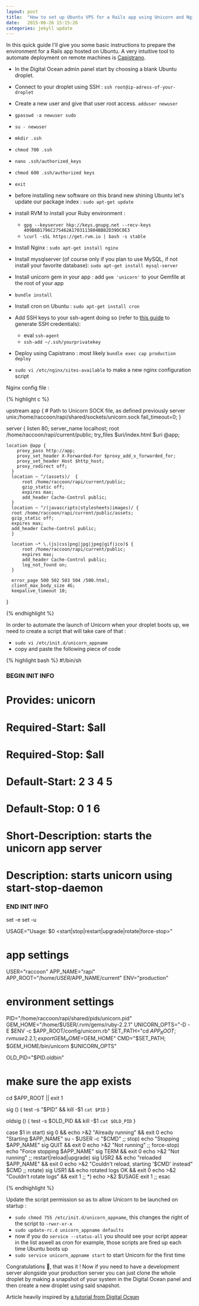 ```yaml
---
layout: post
title:  "How to set up Ubuntu VPS for a Rails app using Unicorn and Nginx"
date:   2015-06-26 15:15:26
categories: jekyll update
---
```

In this quick guide I'll give you some basic instructions to prepare the environment for a Rails app hosted on Ubuntu. A very intuitive tool to automate deployment on remote machines is [Capistrano][capi].

- In the Digital Ocean admin panel start by choosing a blank Ubuntu droplet.
- Connect to your droplet using SSH : `ssh root@ip-adress-of-your-droplet`
- Create a new user and give that user root access. `adduser newuser`
- `gpasswd -a newuser sudo`
- `su - newuser`
- `mkdir .ssh`
- `chmod 700 .ssh`
- `nano .ssh/authorized_keys`
- `chmod 600 .ssh/authorized keys`
- `exit`

- before installing new software on this brand new shining Ubuntu let's update our package index : `sudo apt-get update`
- install RVM to install your Ruby environment :
  - `gpg --keyserver hkp://keys.gnupg.net --recv-keys 409B6B1796C275462A1703113804BB82D39DC0E3`
  - `\curl -sSL https://get.rvm.io | bash -s stable`

- Install Nginx : `sudo apt-get install nginx`
- Install mysqlserver (of course only if you plan to use MySQL, if not install your favorite database): `sudo apt-get install mysql-server`
- Install unicorn gem in your app : add `gem 'unicorn'` to your Gemfile at the root of your app
- `bundle install`
- Install cron on Ubuntu : `sudo apt-get install cron`
- Add SSH keys to your ssh-agent doing so (refer to [this guide][ssh] to generate SSH credentials):
    - eval `ssh-agent`
    - `ssh-add ~/.ssh/yourprivatekey`


- Deploy using Capistrano : most likely `bundle exec cap production deploy`
- `sudo vi /etc/nginx/sites-available` to make a new nginx configuration script

Nginx config file :

{% highlight c %}

upstream app {
    # Path to Unicorn SOCK file, as defined previously
    server unix:/home/raccoon/rapi/shared/sockets/unicorn.sock fail_timeout=0;
}

server {
    listen 80;
    server_name localhost;
    root /home/raccoon/rapi/current/public;
    try_files $uri/index.html $uri @app;

    location @app {
        proxy_pass http://app;
        proxy_set_header X-Forwarded-For $proxy_add_x_forwarded_for;
        proxy_set_header Host $http_host;
        proxy_redirect off;
      }
      location ~ ^/(assets)/  {
          root /home/raccoon/rapi/current/public;
          gzip_static off;
          expires max;
          add_header Cache-Control public;
      }
      location ~ ^/(javascripts|stylesheets|images)/ {
      root /home/raccoon/rapi/current/public/assets;
      gzip_static off;
      expires max;
      add_header Cache-Control public;
      }

      location ~* \.(js|css|png|jpg|jpeg|gif|ico)$ {
          root /home/raccoon/rapi/current/public;
          expires max;
          add_header Cache-Control public;
          log_not_found on;
      }

      error_page 500 502 503 504 /500.html;
      client_max_body_size 4G;
      keepalive_timeout 10;
}

{% endhighlight %}


In order to automate the launch of Unicorn when your droplet boots up, we need to create a script that will take care of that :

- `sudo vi /etc/init.d/unicorn_appname`
- copy and paste the following piece of code

{% highlight bash %}
#!/bin/sh

### BEGIN INIT INFO
# Provides:          unicorn
# Required-Start:    $all
# Required-Stop:     $all
# Default-Start:     2 3 4 5
# Default-Stop:      0 1 6
# Short-Description: starts the unicorn app server
# Description:       starts unicorn using start-stop-daemon
### END INIT INFO

set -e
set -u

USAGE="Usage: $0 <start|stop|restart|upgrade|rotate|force-stop>"

# app settings
USER="raccoon"
APP_NAME="rapi"
APP_ROOT="/home/$USER/$APP_NAME/current"
ENV="production"

# environment settings
PID="/home/raccoon/rapi/shared/pids/unicorn.pid"
GEM_HOME="/home/$USER/.rvm/gems/ruby-2.2.1"
UNICORN_OPTS="-D -E $ENV -c $APP_ROOT/config/unicorn.rb"
SET_PATH="cd $APP_ROOT; rvm use 2.2.1; export GEM_HOME=$GEM_HOME"
CMD="$SET_PATH; $GEM_HOME/bin/unicorn $UNICORN_OPTS"

OLD_PID="$PID.oldbin"

# make sure the app exists
cd $APP_ROOT || exit 1

sig () {
  test -s "$PID" && kill -$1 `cat $PID`
}

oldsig () {
  test -s $OLD_PID && kill -$1 `cat $OLD_PID`
}

case $1 in
  start)
    sig 0 && echo >&2 "Already running" && exit 0
    echo "Starting $APP_NAME"
    su - $USER -c "$CMD"
    ;;
  stop)
    echo "Stopping $APP_NAME"
    sig QUIT && exit 0
    echo >&2 "Not running"
    ;;
  force-stop)
    echo "Force stopping $APP_NAME"
    sig TERM && exit 0
    echo >&2 "Not running"
    ;;
  restart|reload|upgrade)
    sig USR2 && echo "reloaded $APP_NAME" && exit 0
    echo >&2 "Couldn't reload, starting '$CMD' instead"
    $CMD
    ;;
  rotate)
    sig USR1 && echo rotated logs OK && exit 0
    echo >&2 "Couldn't rotate logs" && exit 1
    ;;
  *)
    echo >&2 $USAGE
    exit 1
    ;;
esac

{% endhighlight %}

Update the script permission so as to allow Unicorn to be launched on startup :

- `sudo chmod 755 /etc/init.d/unicorn_appname`, this changes the right of the script to `-rwxr-xr-x`
- `sudo update-rc.d unicorn_appname defaults`
- now if you do `service --status-all` you should see your script appear in the list aswell as cron for example, those scripts are fired up each time Ubuntu boots up
- `sudo service unicorn_appname start` to start Unicorn for the first time


Congratulations :dart:, that was it ! Now if you need to have a development server alongside your production server you can just clone the whole droplet by making a snapshot of your system in the Digital Ocean panel and then create a new droplet using said snapshot.

Article heavily inspired by [a tutorial from Digital Ocean][do-tutorial]

[jekyll]:      http://jekyllrb.com
[capi]:        http://capistranorb.com/
[jekyll-gh]:   https://github.com/jekyll/jekyll
[jekyll-help]: https://github.com/jekyll/jekyll-help
[do-tutorial]: https://www.digitalocean.com/community/tutorials/how-to-deploy-a-rails-app-with-unicorn-and-nginx-on-ubuntu-14-04
[ssh]: https://help.github.com/articles/generating-ssh-keys/
